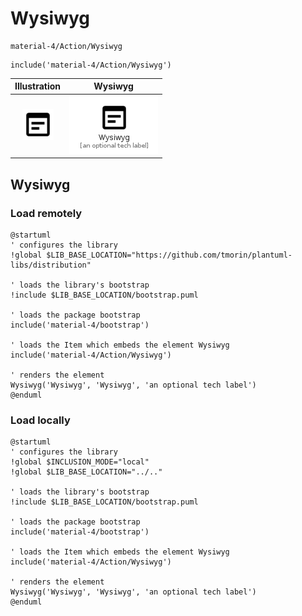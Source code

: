 # Wysiwyg


```text
material-4/Action/Wysiwyg
```

```text
include('material-4/Action/Wysiwyg')
```



| Illustration | Wysiwyg |
| :---: | :---: |
| ![illustration for Illustration](../../material-4/Action/Wysiwyg.png) | ![illustration for Wysiwyg](../../material-4/Action/Wysiwyg.Local.png) |




## Wysiwyg

### Load remotely
```plantuml
@startuml
' configures the library
!global $LIB_BASE_LOCATION="https://github.com/tmorin/plantuml-libs/distribution"

' loads the library's bootstrap
!include $LIB_BASE_LOCATION/bootstrap.puml

' loads the package bootstrap
include('material-4/bootstrap')

' loads the Item which embeds the element Wysiwyg
include('material-4/Action/Wysiwyg')

' renders the element
Wysiwyg('Wysiwyg', 'Wysiwyg', 'an optional tech label')
@enduml
```

### Load locally
```plantuml
@startuml
' configures the library
!global $INCLUSION_MODE="local"
!global $LIB_BASE_LOCATION="../.."

' loads the library's bootstrap
!include $LIB_BASE_LOCATION/bootstrap.puml

' loads the package bootstrap
include('material-4/bootstrap')

' loads the Item which embeds the element Wysiwyg
include('material-4/Action/Wysiwyg')

' renders the element
Wysiwyg('Wysiwyg', 'Wysiwyg', 'an optional tech label')
@enduml
```


